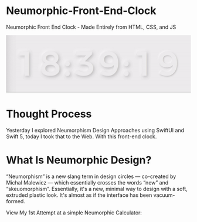 # Neumorphic-Front-End-Clock
Neumorphic Front End Clock - Made Entirely from HTML, CSS, and JS 

![](https://github.com/MosesKing/Neumorphic-Front-End-Clock/blob/master/neumorphicfrontend_moe.gif)

# Thought Process
Yesterday I explored Neumorphism Design Approaches using SwiftUI and Swift 5, today I took that to the Web. With this front-end clock. 

# What Is Neumorphic Design? 

“Neumorphism” is a new slang term in design circles — co-created by Michal Malewicz — which essentially crosses the words “new” and “skeuomorphism”. Essentially, it's a new, minimal way to design with a soft, extruded plastic look. It's almost as if the interface has been vacuum-formed.

View My 1st Attempt at a simple Neumorphic Calculator:
